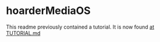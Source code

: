 hoarderMediaOS
==============

This readme previously contained a tutorial. It is now found
[at TUTORIAL.md](https://github.com/cmotc/hoarderMediaOS/hlob/master/TUTORIAL.md)
